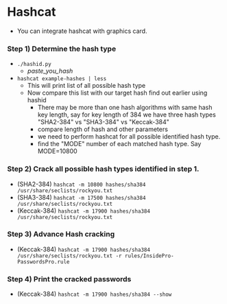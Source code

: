 # Hashcat

* You can integrate hashcat with graphics card.

### Step 1\) Determine the hash type

* `./hashid.py`
  * _paste\_you\_hash_
* `hashcat example-hashes | less`
  * This will print list of all possible hash type
  * Now compare this list with our target hash find out earlier using hashid
    * There may be more than one hash algorithms with same hash key length, say for key length of 384 we have three hash types "SHA2-384" vs "SHA3-384" vs "Keccak-384"
    * compare length of hash and other parameters
    * we need to perform hashcat for all possible identified hash type.
    * find the "MODE" number of each matched hash type. Say MODE=10800

### Step 2\) Crack all possible hash types identified in step 1.

* \(SHA2-384\) `hashcat -m 10800 hashes/sha384 /usr/share/seclists/rockyou.txt`
* \(SHA3-384\) `hashcat -m 17500 hashes/sha384 /usr/share/seclists/rockyou.txt`
* \(Keccak-384\) `hashcat -m 17900 hashes/sha384 /usr/share/seclists/rockyou.txt`

### Step 3\) Advance Hash cracking

* \(Keccak-384\) `hashcat -m 17900 hashes/sha384 /usr/share/seclists/rockyou.txt -r rules/InsidePro-PasswordsPro.rule`

### Step 4\) Print the cracked passwords

* \(Keccak-384\) `hashcat -m 17900 hashes/sha384 --show`

